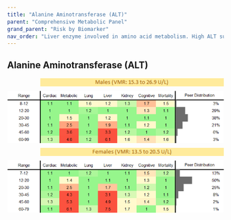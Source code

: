```yaml
---
title: "Alanine Aminotransferase (ALT)"
parent: "Comprehensive Metabolic Panel"
grand_parent: "Risk by Biomarker"
nav_order: "Liver enzyme involved in amino acid metabolism. High ALT suggests liver cell injury from hepatitis, fatty liver, or toxins."
---
```



## Alanine Aminotransferase (ALT)




<div style="display: flex; flex-direction: column; gap: 10px;">

  <img src="/assets/images/vmrbiomarker_alt__male.png" alt="Alanine Aminotransferase (ALT) VMR Male" style="margin-left: 15%">
  <img src="/assets/images/rr_alt__male.png" alt="Alanine Aminotransferase (ALT) RR Male">

  <img src="/assets/images/vmrbiomarker_alt__female.png" alt="Alanine Aminotransferase (ALT) VMR Female" style="margin-left: 15%; ">
  <img src="/assets/images/rr_alt__female.png" alt="Alanine Aminotransferase (ALT) RR Female">

</div>



